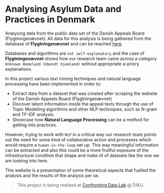 # Analysing Asylum Data and Practices in Denmark

Analysing data from the public data set of the Danish Appeals Board (Flygtningenævnet). All data for this analysis is being gathered from the database of **Flygtningenævnet** and can be reached [here](https://fln.dk/da/Praksis).

Databases and algorithms are `not self-explanatory` and the case of **Flygtningenævnet** shows how our research team came across a category `Unknown Homeland (Ukendt hjemland)` without appropriate a-priory explanations.

In this project various text mining techniques and natural language processing have been implemented in order to:

- Extract data from a dataset that was created after scraping the website of the Danish Appeals Board (Flygtningenævnet)
- Discover latent information inside the appeal texts through the use of Topic Modelling algorithms and other NLP techniques, such as N-gram and TF-IDF analysis.
- Showcase how **Natural Language Processing** can be a method for getting into practices.

However, trying to work with `NLP` in a critical way our research team points out the need for some kind of collaborative action and processes which would require a `human-in-the-loop` set up. This way meaningful information can be extracted and also this could be a more fruitful exposure of the infrastructural condition that shape and make of of datasets like the one we are looking into here.  

This website is a presentation of some theoretical aspects that fuelled the analysis and the results of the analysis per se.

> This project is being realized at [Confronting Data Lab](https://www.confrontingdata.dk) @ DIKU.
